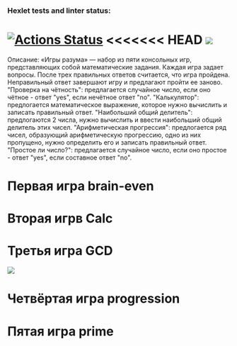 ### Hexlet tests and linter status:
[![Actions Status](https://github.com/Nikapa2/python-project-lvl1/workflows/hexlet-check/badge.svg)](https://github.com/Nikapa2/python-project-lvl1/actions)
<<<<<<< HEAD
<a href="https://codeclimate.com/github/Nikapa2/python-project-lvl1/maintainability"><img src="https://api.codeclimate.com/v1/badges/919021e884d2f43d8e26/maintainability" /></a>
=======

Описание:
 «Игры разума» — набор из пяти консольных игр, представляющих собой математические задания. Каждая игра задает вопросы. После трех правильных ответов считается, что игра пройдена. Неправильный ответ завершают игру и предлагают пройти ее заново. 
 "Проверка на чётность": предлагается случайное число, если оно чётное - ответ "yes", если нечётное ответ "no".
 "Калькулятор": предлогается математическое выражение, которое нужно вычислить и записать правильный ответ.
 "Наибольший общий делитель": предлогаются 2 числа, нужно вычислить и ввести наибольший общий делитель этих чисел.
 "Арифметическая прогрессия": предлогается ряд чисел, образующий арифметическую прогрессию, одно из них пропущено, нужно определить его и записать правильный ответ.
 "Простое ли число?": предлагается случайное число, если оно простое - ответ "yes", если составное ответ "no".

# Первая игра brain-even
<script id="asciicast-Yat5MEgixWnO1Xvacwz6hpY2c" src="https://asciinema.org/a/Yat5MEgixWnO1Xvacwz6hpY2c.js" async></script>

# Вторая игрв Calc
<script id="asciicast-9RLRJlJ8Kvb2xcaLVZEoTvZzS" src="https://asciinema.org/a/9RLRJlJ8Kvb2xcaLVZEoTvZzS.js" async></script>

# Третья игра GCD
<a href="https://asciinema.org/a/516262" target="_blank"><img src="https://asciinema.org/a/516262.svg" /></a>

# Четвёртая игра progression
<script id="asciicast-D8ZolsIxx72N1cNX1E2szuh2V" src="https://asciinema.org/a/D8ZolsIxx72N1cNX1E2szuh2V.js" async></script>

# Пятая игра prime
<script id="asciicast-bAvhbx3B35yVpm6BBRkzjUlhR" src="https://asciinema.org/a/bAvhbx3B35yVpm6BBRkzjUlhR.js" async></script>